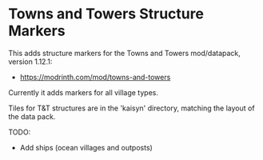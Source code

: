 # Towns and Towers Structure Markers

This adds structure markers for the Towns and Towers mod/datapack, version 1.12.1:

* https://modrinth.com/mod/towns-and-towers

Currently it adds markers for all village types.

Tiles for T&T structures are in the 'kaisyn' directory, matching the layout of the data pack.

TODO:
 * Add ships (ocean villages and outposts)